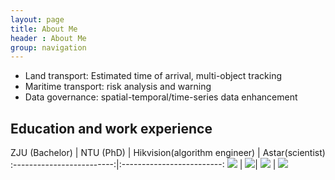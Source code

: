 ```yaml
---
layout: page
title: About Me
header : About Me
group: navigation
---
```


* Land transport: Estimated time of arrival, multi-object tracking
* Maritime transport: risk analysis and warning 
* Data governance: spatial-temporal/time-series data enhancement

## Education and work experience 

ZJU (Bachelor)     |  NTU (PhD)  | Hikvision(algorithm engineer) | Astar(scientist)
:-------------------------:|:-------------------------:
![](http://siyue-zhang.github.io/images/readme/zju.png) | ![](http://siyue-zhang.github.io/images/readme/ntu.png)| ![](http://Coco0304.github.io/images/readme/Hikvision.png) | ![](http://Coco0304.github.io/images/readme/astar.jpg)



